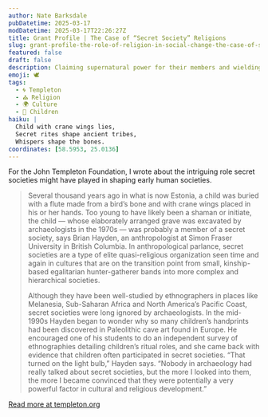 ```yaml
---
author: Nate Barksdale
pubDatetime: 2025-03-17
modDatetime: 2025-03-17T22:26:27Z
title: Grant Profile | The Case of “Secret Society” Religions
slug: grant-profile-the-role-of-religion-in-social-change-the-case-of-secret-society-religions
featured: false
draft: false
description: Claiming supernatural power for their members and wielding lasting economic influence, secret societies may represent a key stage in human institution-building
emoji: 🕊️
tags:
  - 🌀 Templeton
  - ⛪ Religion
  - 🌍 Culture
  - 👶 Children
haiku: |
  Child with crane wings lies,  
  Secret rites shape ancient tribes,  
  Whispers shape the bones.
coordinates: [58.5953, 25.0136]
---
```


For the John Templeton Foundation, I wrote about the intriguing role secret societies might have played in shaping early human societies.

> Several thousand years ago in what is now Estonia, a child was buried with a flute made from a bird’s bone and with crane wings placed in his or her hands. Too young to have likely been a shaman or initiate, the child — whose elaborately arranged grave was excavated by archaeologists in the 1970s — was probably a member of a secret society, says Brian Hayden, an anthropologist at Simon Fraser University in British Columbia. In anthropological parlance, secret societies are a type of elite quasi-religious organization seen time and again in cultures that are on the transition point from small, kinship-based egalitarian hunter-gatherer bands into more complex and hierarchical societies.
>
> Although they have been well-studied by ethnographers in places like Melanesia, Sub-Saharan Africa and North America’s Pacific Coast, secret societies were long ignored by archaeologists. In the mid-1990s Hayden began to wonder why so many children’s handprints had been discovered in Paleolithic cave art found in Europe. He encouraged one of his students to do an independent survey of ethnographies detailing children’s ritual roles, and she came back with evidence that children often participated in secret societies. “That turned on the light bulb,” Hayden says. “Nobody in archaeology had really talked about secret societies, but the more I looked into them, the more I became convinced that they were potentially a very powerful factor in cultural and religious development.”

[Read more at templeton.org](https://www.templeton.org/grant/the-role-of-religion-in-social-change-the-case-of-secret-society-religions)
